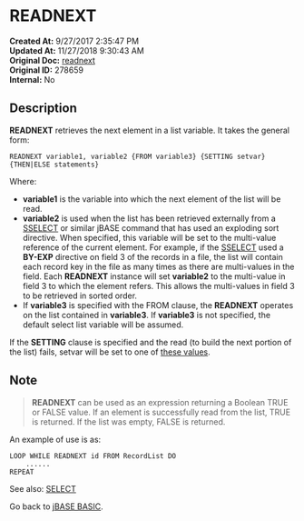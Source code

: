 # READNEXT

**Created At:** 9/27/2017 2:35:47 PM  
**Updated At:** 11/27/2018 9:30:43 AM  
**Original Doc:** [readnext](https://docs.jbase.com/36868-jbase-basic/readnext)  
**Original ID:** 278659  
**Internal:** No  

## Description

**READNEXT** retrieves the next element in a list variable. It takes the general form:

```
READNEXT variable1, variable2 {FROM variable3} {SETTING setvar} {THEN|ELSE statements}
```

Where:

- **variable1** is the variable into which the next element of the list will be read.
- **variable2** is used when the list has been retrieved externally from a [SSELECT](./../sselect) or similar jBASE command that has used an exploding sort directive. When specified, this variable will be set to the multi-value reference of the current element. For example, if the [SSELECT](./../sselect) used a **BY-EXP** directive on field 3 of the records in a file, the list will contain each record key in the file as many times as there are multi-values in the field. Each **READNEXT** instance will set **variable2** to the multi-value in field 3 to which the element refers. This allows the multi-values in field 3 to be retrieved in sorted order.
- If **variable3** is specified with the FROM clause, the **READNEXT** operates on the list contained in **variable3**. If **variable3** is not specified, the default select list variable will be assumed.

If the **SETTING** clause is specified and the read (to build the next portion of the list) fails, setvar will be set to one of [these values](./../incremental-file-errors).

## Note

> **READNEXT** can be used as an expression returning a Boolean TRUE or FALSE value. If an element is successfully read from the list, TRUE is returned. If the list was empty, FALSE is returned.

An example of use is as:

```
LOOP WHILE READNEXT id FROM RecordList DO
    ......
REPEAT
```

See also: [SELECT](./../select)

Go back to [jBASE BASIC](./../jbase-basic-programmers-reference-guide).
